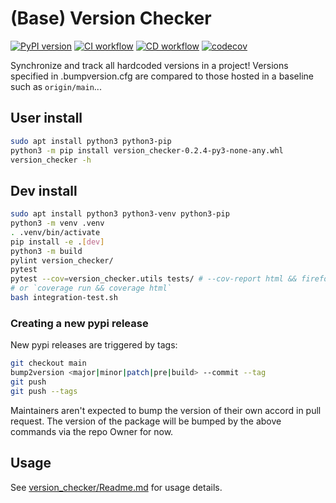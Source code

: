 # (Base) Version Checker

[![PyPI version](https://badge.fury.io/py/base-version-checker.svg)](https://badge.fury.io/py/base-version-checker)
[![CI workflow](https://github.com/kmfarley11/version-checker/actions/workflows/ci.yml/badge.svg)](google.com)
[![CD workflow](https://github.com/kmfarley11/version-checker/actions/workflows/cd.yml/badge.svg)](google.com)
[![codecov](https://codecov.io/gh/kmfarley11/version-checker/branch/main/graph/badge.svg?token=IG1MO377GJ)](https://codecov.io/gh/kmfarley11/version-checker)

Synchronize and track all hardcoded versions in a project!
Versions specified in .bumpversion.cfg are compared to those hosted in a baseline such as `origin/main`...

## User install
```bash
sudo apt install python3 python3-pip
python3 -m pip install version_checker-0.2.4-py3-none-any.whl
version_checker -h
```

## Dev install
```bash
sudo apt install python3 python3-venv python3-pip
python3 -m venv .venv
. .venv/bin/activate
pip install -e .[dev]
python3 -m build
pylint version_checker/
pytest
pytest --cov=version_checker.utils tests/ # --cov-report html && firefox htmlcov/index.html
# or `coverage run && coverage html`
bash integration-test.sh
```

### Creating a new pypi release
New pypi releases are triggered by tags:
```bash
git checkout main
bump2version <major|minor|patch|pre|build> --commit --tag
git push
git push --tags
```

Maintainers aren't expected to bump the version of their own accord in pull request. The version of the package will be bumped by the above commands via the repo Owner for now.

## Usage
See [version_checker/Readme.md](version_checker/Readme.md) for usage details.
